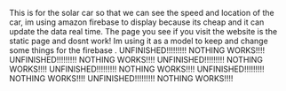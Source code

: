 This is for the solar car so that we can see the speed and location of the car, im using amazon firebase to display because its cheap and it can update the data real time. 
The page you see if you visit the website is the static page and dosnt work! Im using it as a model to keep and change some things for the firebase
          .                       UNFINISHED!!!!!!!!! NOTHING WORKS!!!!
UNFINISHED!!!!!!!!! NOTHING WORKS!!!!
UNFINISHED!!!!!!!!! NOTHING WORKS!!!!
UNFINISHED!!!!!!!!! NOTHING WORKS!!!!
UNFINISHED!!!!!!!!! NOTHING WORKS!!!!
UNFINISHED!!!!!!!!! NOTHING WORKS!!!!
